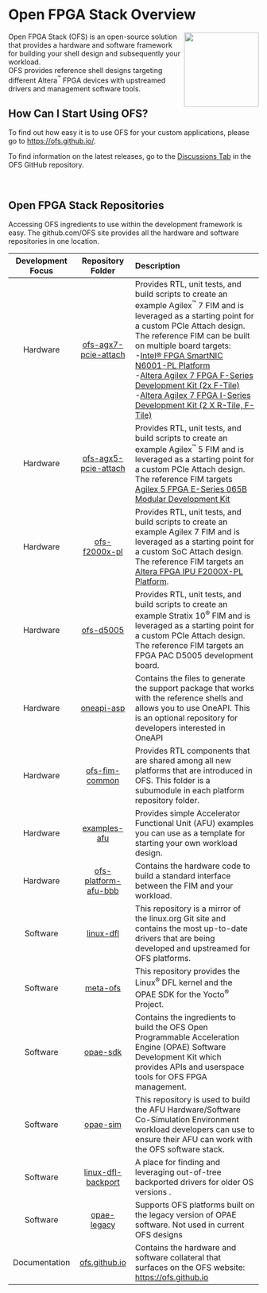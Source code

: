 # **Open FPGA Stack Overview**

<img src="https://github.com/OFS/ofs.github.io/blob/main/docs/hw/n6001/reference_manuals/ofs_fim/images/ofs-logo-1x1.png" align="right" width="150" height="150">

 Open FPGA Stack (OFS) is an open-source solution that provides a hardware and software framework for building your shell design and subsequently your workload.  
OFS provides reference shell designs targeting different Altera<sup>&trade;</sup> FPGA devices with upstreamed drivers and management software tools.  

## **How Can I Start Using OFS?**

To find out how easy it is to use OFS for your custom applications, please go to https://ofs.github.io/.

To find information on the latest releases, go to the [Discussions Tab](https://github.com/orgs/OFS/discussions) in the OFS GitHub repository.

<br>

## **Open FPGA Stack Repositories**

Accessing OFS ingredients to use within the development framework is easy.  The github.com/OFS site provides all the hardware and software repositories in one location.

|Development Focus|Repository Folder | Description |
|:----------------:|:------------------:|:--------------------|
|Hardware | [ofs-agx7-pcie-attach](https://github.com/OFS/ofs-agx7-pcie-attach) | Provides RTL, unit tests, and build scripts to create an example Agilex<sup>&trade;</sup> 7 FIM and is leveraged as a starting point for a custom PCIe Attach design.  The reference FIM can be built on multiple board targets: <br> -[Intel® FPGA SmartNIC N6001-PL Platform](https://www.intel.com/content/www/us/en/products/details/fpga/platforms/smartnic/n6000-pl-platform.html) <br> -[Altera Agilex 7 FPGA F-Series Development Kit (2x F-Tile)](https://www.intel.com/content/www/us/en/docs/programmable/739942/current/overview.html) <br> -[Altera Agilex 7 FPGA I-Series Development Kit (2 X R-Tile, F-Tile)](https://www.intel.com/content/www/us/en/products/details/fpga/development-kits/agilex/agi027.html)|
|Hardware | [ofs-agx5-pcie-attach](https://github.com/OFS/ofs-agx5-pcie-attach) | Provides RTL, unit tests, and build scripts to create an example Agilex<sup>&trade;</sup> 5 FIM and is leveraged as a starting point for a custom PCIe Attach design.  The reference FIM targets [Agilex 5 FPGA E-Series 065B Modular Development Kit](https://www.intel.com/content/www/us/en/docs/programmable/820977/current/overview.html) |
|Hardware | [ofs-f2000x-pl](https://github.com/OFS/ofs-f2000x-pl) | Provides RTL, unit tests, and build scripts to create an example Agilex 7 FIM and is leveraged as a starting point for a custom SoC Attach design.  The reference FIM targets an [Altera FPGA IPU F2000X-PL Platform](https://www.intel.com/content/www/us/en/products/details/network-io/ipu/f2000x-pl-platform.html). |
|Hardware | [ofs-d5005](https://github.com/OFS/ofs-d5005) | Provides RTL, unit tests, and build scripts to create an example Stratix 10<sup>&reg;</sup> FIM and is leveraged as a starting point for a custom PCIe Attach design.  The reference FIM targets an FPGA PAC D5005 development board. |
| Hardware| [oneapi-asp](https://github.com/OFS/oneapi-asp) | Contains the files to generate the support package that works with the reference shells and allows you to use OneAPI. This is an optional repository for developers interested in OneAPI|
|Hardware| [ofs-fim-common](https://github.com/OFS/ofs-fim-common) | Provides RTL components that are shared among all new platforms that are introduced in OFS.  This folder is a subumodule in each platform repository folder. |
| Hardware | [examples-afu](https://github.com/OFS/examples-afu) | Provides simple Accelerator Functional Unit (AFU) examples you can use as a template for starting your own workload design.  |
| Hardware | [ofs-platform-afu-bbb](https://github.com/OFS/ofs-platform-afu-bbb) | Contains the hardware code to build a standard interface between the FIM and your workload. | 
| Software | [linux-dfl](https://github.com/OFS/linux-dfl) | This repository is a mirror of the linux.org Git site and contains the most up-to-date drivers that are being developed and upstreamed for OFS platforms.|
| Software | [meta-ofs](https://github.com/OFS/meta-ofs) | This repository provides the Linux<sup>&reg;</sup> DFL kernel and the OPAE SDK for the Yocto<sup>&reg;</sup> Project.|
| Software | [opae-sdk](https://github.com/OFS/opae-sdk) | Contains the ingredients to build the OFS Open Programmable Acceleration Engine (OPAE) Software Development Kit which provides APIs and userspace tools for OFS FPGA management. |
| Software | [opae-sim](https://github.com/OFS/opae-sim) | This repository is used to build the AFU Hardware/Software Co-Simulation Environment workload developers can use to ensure their AFU can work with the OFS software stack. |
| Software | [linux-dfl-backport](https://github.com/OFS/linux-dfl-backport) | A place for finding and leveraging out-of-tree backported drivers for older OS versions .  |
| Software | [opae-legacy](https://github.com/OFS/opae-legacy) | Supports OFS platforms built on the legacy version of OPAE software.  Not used in current OFS designs |
| Documentation | [ofs.github.io](https://github.com/OFS/ofs.github.io) | Contains the hardware and software collateral that surfaces on the OFS website: <https://ofs.github.io> | 

<br/>
<br/>





